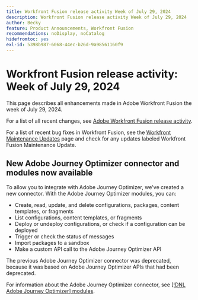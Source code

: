 ```yaml
---
title: Workfront Fusion release activity Week of July 29, 2024
description: Workfront Fusion release activity Week of July 29, 2024
author: Becky
feature: Product Announcements, Workfront Fusion
recommendations: noDisplay, noCatalog
hidefromtoc: yes
exl-id: 5398b987-6068-44ec-b26d-9a98561160f9
---
```

# Workfront Fusion release activity: Week of July 29, 2024

This page describes all enhancements made in Adobe Workfront Fusion the week of July 29, 2024.

For a list of all recent changes, see [Adobe Workfront Fusion release activity](/help/workfront-fusion/fusion-product-releases/fusion-release-activity.md).

For a list of recent bug fixes in Workfront Fusion, see the [Workfront Maintenance Updates](https://experienceleague.adobe.com/docs/workfront-known-issues/releases/current-updates.html) page and check for any updates labeled Workfront Fusion Maintenance Update.

## New Adobe Journey Optimizer connector and modules now available

To allow you to integrate with Adobe Journey Optimizer, we've created a new connector. With the Adobe Journey Optimizer modules, you can:

* Create, read, update, and delete configurations, packages, content templates, or fragments
* List  configurations, content templates, or fragments
* Deploy or undeploy configurations, or check if a configuration can be deployed
* Trigger or check the status of messages
* Import packages to a sandbox
* Make a custom API call to the Adobe Journey Optimizer API

The previous Adobe Journey Optimizer connector was deprecated, because it was based on Adobe Journey Optimizer APIs that had been deprecated.

For information about the Adobe Journey Optimizer connector, see [[!DNL Adobe Journey Optimizer] modules](/help/workfront-fusion/references/apps-and-modules/adobe-connectors/adobe-journey-optimizer-modules.md).
